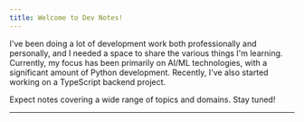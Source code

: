 ```yaml
---
title: Welcome to Dev Notes!
---
```


I've been doing a lot of development work both professionally and personally, and I needed a space to share the various things I'm learning. Currently, my focus has been primarily on AI/ML technologies, with a significant amount of Python development. Recently, I've also started working on a TypeScript backend project.

Expect notes covering a wide range of topics and domains. Stay tuned!

---